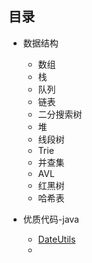 ## 目录

- 数据结构
  - 数组
  - 栈
  - 队列
  - 链表
  - 二分搜索树
  - 堆
  - 线段树
  - Trie
  - 并查集
  - AVL
  - 红黑树
  - 哈希表
  
- 优质代码-java
  - [DateUtils](code/时间工具类.md)
  - 

